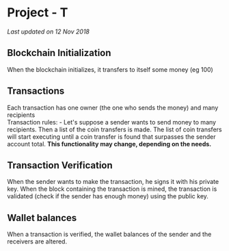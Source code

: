 <h1>Project - T</h1>
<i>Last updated on 12 Nov 2018</i>

<h2> Blockchain Initialization </h2>
When the blockchain initializes, it transfers to itself some money (eg 100)

<h2>Transactions</h2>
Each transaction has one owner (the one who sends the money) and many recipients<br>
Transaction rules:
- Let's suppose a sender wants to send money to many recipients. Then a list of the coin
transfers is made. The list of coin transfers will start executing until a coin transfer is
found that surpasses the sender account total. <b>This functionality may change, depending on 
the needs.</b>

<h2>Transaction Verification </h2>
When the sender wants to make the transaction, he signs it with his private key.
When the block containing the transaction is mined, the transaction is validated (check if the sender
has enough money) using the public key.

<h2>Wallet balances</h2>
When a transaction is verified, the wallet balances of the sender and the receivers are altered.

